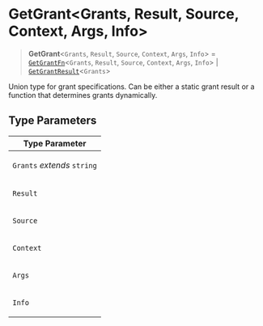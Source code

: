 # GetGrant\<Grants, Result, Source, Context, Args, Info\>

> **GetGrant**\<`Grants`, `Result`, `Source`, `Context`, `Args`, `Info`\> = [`GetGrantFn`](GetGrantFn.md)\<`Grants`, `Result`, `Source`, `Context`, `Args`, `Info`\> \| [`GetGrantResult`](GetGrantResult.md)\<`Grants`\>

Union type for grant specifications.
Can be either a static grant result or a function that determines grants dynamically.

## Type Parameters

<table>
<thead>
<tr>
<th>Type Parameter</th>
</tr>
</thead>
<tbody>
<tr>
<td>

`Grants` _extends_ `string`

</td>
</tr>
<tr>
<td>

`Result`

</td>
</tr>
<tr>
<td>

`Source`

</td>
</tr>
<tr>
<td>

`Context`

</td>
</tr>
<tr>
<td>

`Args`

</td>
</tr>
<tr>
<td>

`Info`

</td>
</tr>
</tbody>
</table>
